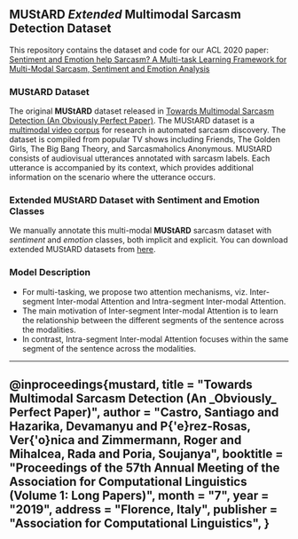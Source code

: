 ## MUStARD *Extended* Multimodal Sarcasm Detection Dataset

This repository contains the dataset and code for our ACL 2020 paper: 
[Sentiment and Emotion help Sarcasm? A Multi-task Learning Framework for Multi-Modal Sarcasm, Sentiment and Emotion Analysis](https://www.aclweb.org/anthology/2020.acl-main.401/)

### MUStARD Dataset
The original **MUStARD** dataset released in [Towards Multimodal Sarcasm Detection (An Obviously Perfect Paper)](https://www.aclweb.org/anthology/P19-1455/). The MUStARD dataset is a [multimodal video corpus](https://github.com/soujanyaporia/MUStARD) for research in automated sarcasm discovery. The dataset is compiled from popular TV shows including Friends, The Golden Girls, The Big Bang Theory, and Sarcasmaholics Anonymous. MUStARD consists of audiovisual utterances annotated with sarcasm labels. Each utterance is accompanied by its context, which provides additional information on the scenario where the utterance occurs.

### Extended MUStARD Dataset with Sentiment and Emotion Classes
We manually annotate this multi-modal **MUStARD** sarcasm dataset with *sentiment* and *emotion* classes, both implicit and explicit. You can download extended MUStARD datasets from [here](https://drive.google.com/drive/folders/1dJZyCSm80UZFHwbBRRg89njTDOwPkWa8?usp=sharing). 

### Model Description
* For multi-tasking, we propose two attention mechanisms, viz. Inter-segment Inter-modal Attention and Intra-segment Inter-modal Attention. 
* The main motivation of Inter-segment Inter-modal Attention is to learn the relationship between the different segments of the sentence across the modalities. 
* In contrast, Intra-segment Inter-modal Attention focuses within the same segment of the sentence across the modalities.

---
@inproceedings{mustard,
    title = "Towards Multimodal Sarcasm Detection (An  \_Obviously\_ Perfect Paper)",
    author = "Castro, Santiago  and
      Hazarika, Devamanyu  and
      P{\'e}rez-Rosas, Ver{\'o}nica  and
      Zimmermann, Roger  and
      Mihalcea, Rada  and
      Poria, Soujanya",
    booktitle = "Proceedings of the 57th Annual Meeting of the Association for Computational Linguistics (Volume 1: Long Papers)",
    month = "7",
    year = "2019",
    address = "Florence, Italy",
    publisher = "Association for Computational Linguistics",
}
---

